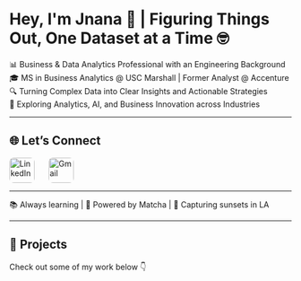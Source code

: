 # Hey, I'm Jnana 👋 | Figuring Things Out, One Dataset at a Time 🤓  

📊 Business & Data Analytics Professional with an Engineering Background  
🎓 MS in Business Analytics @ USC Marshall | Former Analyst @ Accenture  
🔍 Turning Complex Data into Clear Insights and Actionable Strategies  
🌱 Exploring Analytics, AI, and Business Innovation across Industries   

---

<h2>🌐 Let’s Connect</h2>

<div style="display: flex; gap: 25px; align-items: center;">

  <!-- LinkedIn -->
  <a href="https://www.linkedin.com/in/jnana-k-p" target="_blank">
    <img src="https://cdn-icons-png.flaticon.com/512/174/174857.png" 
         alt="LinkedIn" width="45" height="45" 
         style="border-radius: 8px; transition: transform 0.2s;">
  </a>

  <!-- Gmail -->
  <a href="mailto:jnanaakp@gmail.com" target="_blank">
    <img src="https://cdn-icons-png.flaticon.com/512/732/732200.png" 
         alt="Gmail" width="45" height="45" 
         style="border-radius: 8px; transition: transform 0.2s;">
  </a>

</div>


---

📚 Always learning | 🍵 Powered by Matcha | 📸 Capturing sunsets in LA  

---

## 📌 Projects  
Check out some of my work below 👇  
